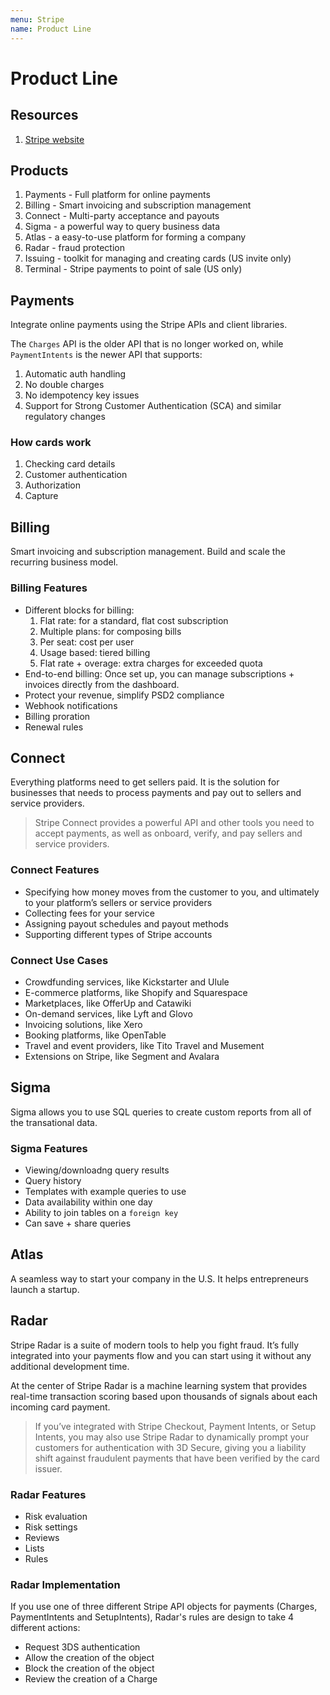 ```yaml
---
menu: Stripe
name: Product Line
---
```


# Product Line

## Resources

1. [Stripe website](https://stripe.com/)

## Products

1. Payments - Full platform for online payments
2. Billing - Smart invoicing and subscription management
3. Connect - Multi-party acceptance and payouts
4. Sigma - a powerful way to query business data
5. Atlas - a easy-to-use platform for forming a company
6. Radar - fraud protection
7. Issuing - toolkit for managing and creating cards (US invite only)
8. Terminal - Stripe payments to point of sale (US only)

## Payments

Integrate online payments using the Stripe APIs and client libraries.

The `Charges` API is the older API that is no longer worked on, while `PaymentIntents` is the newer API that supports:

1. Automatic auth handling
2. No double charges
3. No idempotency key issues
4. Support for Strong Customer Authentication (SCA) and similar regulatory changes

### How cards work

1. Checking card details
2. Customer authentication
3. Authorization
4. Capture

## Billing

Smart invoicing and subscription management. Build and scale the recurring business model.

### Billing Features

- Different blocks for billing:
  1. Flat rate: for a standard, flat cost subscription
  2. Multiple plans: for composing bills
  3. Per seat: cost per user
  4. Usage based: tiered billing
  5. Flat rate + overage: extra charges for exceeded quota
- End-to-end billing: Once set up, you can manage subscriptions + invoices directly from the dashboard.
- Protect your revenue, simplify PSD2 compliance
- Webhook notifications
- Billing proration
- Renewal rules

## Connect

Everything platforms need to get sellers paid. It is the solution for businesses that needs to process payments and pay out to sellers and service providers.

> Stripe Connect provides a powerful API and other tools you need to accept payments, as well as onboard, verify, and pay sellers and service providers.

### Connect Features

- Specifying how money moves from the customer to you, and ultimately to your platform’s sellers or service providers
- Collecting fees for your service
- Assigning payout schedules and payout methods
- Supporting different types of Stripe accounts

### Connect Use Cases

- Crowdfunding services, like Kickstarter and Ulule
- E-commerce platforms, like Shopify and Squarespace
- Marketplaces, like OfferUp and Catawiki
- On-demand services, like Lyft and Glovo
- Invoicing solutions, like Xero
- Booking platforms, like OpenTable
- Travel and event providers, like Tito Travel and Musement
- Extensions on Stripe, like Segment and Avalara

## Sigma

Sigma allows you to use SQL queries to create custom reports from all of the transational data.

### Sigma Features

- Viewing/downloadng query results
- Query history
- Templates with example queries to use
- Data availability within one day
- Ability to join tables on a `foreign key`
- Can save + share queries

## Atlas

A seamless way to start your company in the U.S. It helps entrepreneurs launch a startup.

## Radar

Stripe Radar is a suite of modern tools to help you fight fraud. It’s fully integrated into your payments flow and you can start using it without any additional development time.

At the center of Stripe Radar is a machine learning system that provides real-time transaction scoring based upon thousands of signals about each incoming card payment.

> If you’ve integrated with Stripe Checkout, Payment Intents, or Setup Intents, you may also use Stripe Radar to dynamically prompt your customers for authentication with 3D Secure, giving you a liability shift against fraudulent payments that have been verified by the card issuer.

### Radar Features

- Risk evaluation
- Risk settings
- Reviews
- Lists
- Rules

### Radar Implementation

If you use one of three different Stripe API objects for payments (Charges, PaymentIntents and SetupIntents), Radar's rules are design to take 4 different actions:

- Request 3DS authentication
- Allow the creation of the object
- Block the creation of the object
- Review the creation of a Charge
